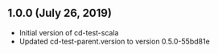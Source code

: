 ## 1.0.0 (July 26, 2019)

* Initial version of cd-test-scala
* Updated cd-test-parent.version to version 0.5.0-55bd81e

